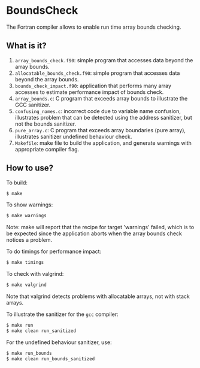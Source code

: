 # BoundsCheck
The Fortran compiler allows to enable run time array bounds checking.

## What is it?
1. `array_bounds_check.f90`: simple program that accesses data beyond
    the array bounds.
1. `allocatable_bounds_check.f90`: simple program that accesses data
     beyond the array bounds.
1. `bounds_check_impact.f90`: application that performs many array
    accesses to estimate performance impact of bounds check.
1. `array_bounds.c`: C program that exceeds array bounds to illustrate
    the GCC sanitizer.
1. `confusing_names.c`: incorrect code due to variable name confusion,
    illustrates problem that can be detected using the address sanitizer,
    but not the bounds sanitizer.
1. `pure_array.c`: C program that exceeds array boundaries (pure array),
    illustrates sanitizer undefined behaviour check.
1. `Makefile`: make file to build the application, and generate warnings
    with appropriate compiler flag.

## How to use?
To build:
```bash
$ make
```

To show warnings:
```bash
$ make warnings
```
Note: make will report that the recipe for target 'warnings' failed, which
is to be expected since the application aborts when the array bounds check
notices a problem.

To do timings for performance impact:
```bash
$ make timings
```

To check with valgrind:
```bash
$ make valgrind
```
Note that valgrind detects problems with allocatable arrays, not with
stack arrays.

To illustrate the sanitizer for the `gcc` compiler:
```bash
$ make run
$ make clean run_sanitized
```

For the undefined behaviour sanitizer, use:
```bash
$ make run_bounds
$ make clean run_bounds_sanitized
```
